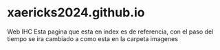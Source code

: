 # xaericks2024.github.io
Web IHC
Esta pagina que esta en index es de referencia, con el paso del tiempo se ira cambiado a como esta en la carpeta imagenes
